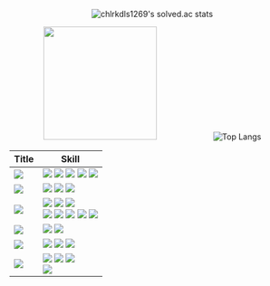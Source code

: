 <div align="center">
   
![chlrkdls1269's solved.ac stats](https://github-readme-solvedac.hyp3rflow.vercel.app/api/?handle=chlrkdls1269)

<!-- [![Solved.ac 프로필](http://mazassumnida.wtf/api/v2/generate_badge?boj=chlrkdls1269)](https://solved.ac/chlrkdls1269) -->

<!-- ### <img src="https://user-images.githubusercontent.com/58325946/233847406-a90d1133-c8c0-441a-bb35-9bf408124af0.png" width="50" height="50">  -->

<img src="https://user-images.githubusercontent.com/58325946/233847292-34c0f213-c63f-48f6-b08d-ed15e6bfa6cf.png" width="200" height="200"><img src="" width="100" height="1">![Top Langs](https://github-readme-stats.vercel.app/api/top-langs/?username=carrier1269&layout=compact&langs_count=8)

<!-- ## :watch: My Computer Skills :watch:  -->
|Title|Skill|
|---|---|
|<img src="https://img.shields.io/badge/Language-9BF0E1?style=for-the-badge&logo=&logoColor=coral"/></a>|<img src="https://img.shields.io/badge/Python-000000?style=for-the-badge&logo=Python&logoColor=3776AB"/></a> <img src="https://img.shields.io/badge/Java-000000?style=for-the-badge&logo=Java&logoColor=3776AB"/></a> <img src="https://img.shields.io/badge/Javascript-000000?style=for-the-badge&logo=Javascript&logoColor=F7DF1E"/></a> <img src="https://img.shields.io/badge/Html-000000?style=for-the-badge&logo=HTML5&logoColor=E34F26"/></a> <img src="https://img.shields.io/badge/Css-000000?style=for-the-badge&logo=CSS3&logoColor=1572B6"/></a>|
|<img src="https://img.shields.io/badge/Frontend Framework-9BF0E1?style=for-the-badge&logo=&logoColor=coral"/></a>|<img src="https://img.shields.io/badge/Vue.js-000000?style=for-the-badge&logo=Vue.js&logoColor=4FC08D"/></a> <img src="https://img.shields.io/badge/Vuetify-000000?style=for-the-badge&logo=Vuetify&logoColor=1867C0"/></a> <img src="https://img.shields.io/badge/Thymeleaf-000000?style=for-the-badge&logo=Thymeleaf&logoColor=005F0F"/></a>|
|<img src="https://img.shields.io/badge/Backend Framework-9BF0E1?style=for-the-badge&logo=&logoColor=coral"/></a>|<img src="https://img.shields.io/badge/Spring Framework-000000?style=for-the-badge&logo=Spring&logoColor=6DB33F"/></a> <img src="https://img.shields.io/badge/Spring Boot-000000?style=for-the-badge&logo=Spring Boot&logoColor=6DB33F"/></a> <img src="https://img.shields.io/badge/Spring Security-000000?style=for-the-badge&logo=Spring Security&logoColor=6DB33F"/></a> <br> <img src="https://img.shields.io/badge/Node.js-000000?style=for-the-badge&logo=Node.js&logoColor=339933"/></a> <img src="https://img.shields.io/badge/Flask-000000?style=for-the-badge&logo=Flask&logoColor=white"/></a> <img src="https://img.shields.io/badge/Postman-000000?style=for-the-badge&logo=Postman&logoColor=FF6C37"/></a> <img src="https://img.shields.io/badge/Swagger-000000?style=for-the-badge&logo=Swagger&logoColor=85EA2D"/></a> <img src="https://img.shields.io/badge/MyBatis-000000?style=for-the-badge&logo=MyBatis&logoColor=3776AB"/></a>|
|<img src="https://img.shields.io/badge/Database-9BF0E1?style=for-the-badge&logo=&logoColor=coral"/></a>|<img src="https://img.shields.io/badge/oracle enterprise 11-000000?style=for-the-badge&logo=oracle&logoColor=F80000"/></a> <img src="https://img.shields.io/badge/MariaDB-000000?style=for-the-badge&logo=MariaDB Foundation&logoColor=white"/></a>|
|<img src="https://img.shields.io/badge/DevOps-9BF0E1?style=for-the-badge&logo=&logoColor=coral"/></a>|<img src="https://img.shields.io/badge/Amazon AWS S3-000000?style=for-the-badge&logo=Amazon AWS&logoColor=white"/></a> <img src="https://img.shields.io/badge/Amazon AWS EC2-000000?style=for-the-badge&logo=Amazon EC2&logoColor=F46D01"/></a> <img src="https://img.shields.io/badge/Docker-000000?style=for-the-badge&logo=Docker&logoColor=2496ED"/></a>|
|<img src="https://img.shields.io/badge/Tool-9BF0E1?style=for-the-badge&logo=&logoColor=coral"/></a>|<img src="https://img.shields.io/badge/Intellij Ultimate-000000?style=for-the-badge&logo=intellijidea&logoColor=#000000"/></a> <img src="https://img.shields.io/badge/Visual Studio Code-000000?style=for-the-badge&logo=visualstudiocode&logoColor=007ACC"/></a> <img src="https://img.shields.io/badge/Git-000000?style=for-the-badge&logo=Git&logoColor=F05032"/></a> <br><img src="https://img.shields.io/badge/Eclipse IDE, Spring Eclipse IDE, Egov Eclipse IDE-000000?style=for-the-badge&logo=Eclipse IDE&logoColor=9999FF"/></a>|

<!-- <img src="https://img.shields.io/badge/Lua Script-000000?style=for-the-badge&logo=Lua&logoColor=FFFFFF"/></a> <img src="https://img.shields.io/badge/C / C++-000000?style=for-the-badge&logo=cplusplus&logoColor=00599C"/></a> -->

<!-- |<img src="https://img.shields.io/badge/Communication-9BF0E1?style=for-the-badge&logo=&logoColor=coral"/></a>|<img src="https://img.shields.io/badge/Jira-000000?style=for-the-badge&logo=Jira Software&logoColor=0052CC"/></a> <img src="https://img.shields.io/badge/Slack-000000?style=for-the-badge&logo=Slack&logoColor=9BF0E1"/></a> <img src="https://img.shields.io/badge/Discord-000000?style=for-the-badge&logo=discord&logoColor=5865F2"/></a>| -->

<!-- <img src="https://img.shields.io/badge/Kakao Karlo-000000?style=for-the-badge&logo=Kakao&logoColor=FFCD00"/></a> -->
<!-- <img src="https://img.shields.io/badge/Bash Shell-000000?style=for-the-badge&logo=PowerShell&logoColor=5391FE"/></a> -->
<!-- <img src="https://img.shields.io/badge/Yolov5-000000?style=for-the-badge&logo=YOLO&logoColor=00FFFF"/></a> -->
<!-- <img src="https://img.shields.io/badge/Google STT-000000?style=for-the-badge&logo=Google Cloud&logoColor=4285F4"/></a> -->
<!-- <img src="https://img.shields.io/badge/PixHawk4 Hexa Drone-000000?style=for-the-badge&logo=Robot Framework&logoColor"/></a> -->

<!-- <img src="https://img.shields.io/badge/HTML5-000000?style=for-the-badge&logo=HTML5&logoColor=E34F26"/></a> <img src="https://img.shields.io/badge/CSS3-000000?style=for-the-badge&logo=CSS3&logoColor=1572B6"/></a> -->

<!-- <img src="https://img.shields.io/badge/Docker-000000?style=for-the-badge&logo=Docker&logoColor=2496ED"/></a> -->
<!-- |<img src="https://img.shields.io/badge/Database-9BF0E1?style=for-the-badge&logo=&logoColor=coral"/></a>|<img src="https://img.shields.io/badge/MySQL-000000?style=for-the-badge&logo=MySQL&logoColor=white"/></a>| -->




<!--
**carrier1269/carrier1269** is a ✨ _special_ ✨ repository because its `README.md` (this file) appears on your GitHub profile.

Here are some ideas to get you started:

- 🔭 I’m currently working on ...
- 🌱 I’m currently learning ...
- 👯 I’m looking to collaborate on ...
- 🤔 I’m looking for help with ...
- 💬 Ask me about ...
- 📫 How to reach me: ...
- 😄😄 Pronouns: ...
- ⚡ Fun fact: ... 
-->
